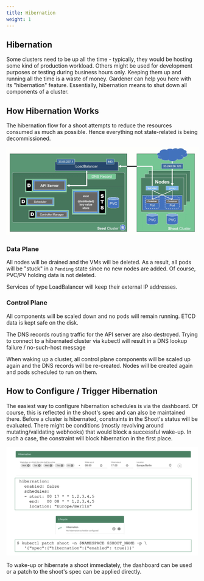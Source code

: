 ```yaml
---
title: Hibernation
weight: 1
---
```


## Hibernation

Some clusters need to be up all the time - typically, they would be hosting some kind of production workload. Others might be used for development purposes or testing during business hours only. Keeping them up and running all the time is a waste of money. Gardener can help you here with its "hibernation" feature. Essentially, hibernation means to shut down all components of a cluster.

## How Hibernation Works

The hibernation flow for a shoot attempts to reduce the resources consumed as much as possible. Hence everything not state-related is being decommissioned.

![](./images/hibernation.gif)

### Data Plane

All nodes will be drained and the VMs will be deleted. As a result, all pods will be "stuck" in a `Pending` state since no new nodes are added. Of course, PVC/PV holding data is not deleted.

Services of type LoadBalancer will keep their external IP addresses.

### Control Plane

All components will be scaled down and no pods will remain running. ETCD data is kept safe on the disk. 

The DNS records routing traffic for the API server are also destroyed. Trying to connect to a hibernated cluster via kubectl will result in a DNS lookup failure / no-such-host message

When waking up a cluster, all control plane components will be scaled up again and the DNS records will be re-created. Nodes will be created again and pods scheduled to run on them.

## How to Configure / Trigger Hibernation

The easiest way to configure hibernation schedules is via the dashboard. Of course, this is reflected in the shoot's spec and can also be maintained there. Before a cluster is hibernated, constraints in the Shoot's status will be evaluated. There might be conditions (mostly revolving around mutating/validating webhooks) that would block a successful wake-up. In such a case, the constraint will block hibernation in the first place.

![](./images/trigger-hibernation.png)

To wake-up or hibernate a shoot immediately, the dashboard can be used or a patch to the shoot's spec can be applied directly.